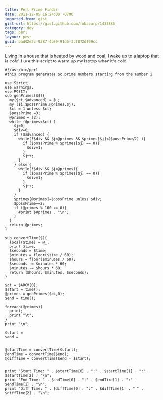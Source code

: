 ```yaml
---
title: Perl Prime Finder
date: 2011-12-05 16:24:00 -0700
imported-from: gist
gist-url: https://gist.github.com/robacarp/1435885
category: dev
tags: perl
layout: post
guid: bad02e3c-9387-4b20-91d5-3cf872df09cc
---
```


Living in a house that is heated by wood and coal, I wake up to a laptop that is _cold_. I use this script to warm up my laptop when it's cold.

    #!/usr/bin/perl
    #this program generates $c prime numbers starting from the number 2

    use Strict;
    use warnings;
    use POSIX;
    sub genPrimes($$){
      my($ct,$advanced) = @_;
      my ($i,$possPrime,@primes,$j);
      $ct = 1 unless $ct;
      $possPrime =3; 
      @primes = (2);
      while (@primes<$ct) {
        $j=0;
        $div=0;
        if ($advanced) {
          while(!$div && $j<@primes && $primes[$j]<($possPrime/2) ){
            if ($possPrime % $primes[$j] == 0){
              $div=1;
            }
            $j++;
          }
        } else {
          while(!$div && $j<@primes){
            if ($possPrime % $primes[$j] == 0){
              $div=1;
            }
            $j++;
          }
        }
        $primes[@primes]=$possPrime unless $div;
        $possPrime+=2;
        if (@primes % 100 == 0){
          #print $#primes . "\n";
        }
      }
      return @primes;
    }

    sub convertTime($){
      local($time) = @_;
      print $time;
      $seconds = $time;
      $minutes = floor($time / 60);
      $hours = floor($minutes / 60);
      $seconds -= $minutes * 60;
      $minutes -= $hours * 60;
      return ($hours, $minutes, $seconds);
    }

    $ct = $ARGV[0];
    $start = time();
    @primes = genPrimes($ct,0);
    $end = time();

    foreach(@primes){
      print;
      print "\t";
    }
    print "\n";

    $start = 
    $end = 


    @startTime = convertTime($start);
    @endTime = convertTime($end);
    @diffTime = convertTime($end - $start);


    print "Start Time: " . $startTime[0] . ":" . $startTime[1] . ":" . $startTime[2] . "\n";
    print "End Time: " . $endTime[0] . ":" . $endTime[1] . ":" . $endTime[2] . "\n";
    print "Diff Time: " . $diffTime[0] . ":" . $diffTime[1] . ":" . $diffTime[2] . "\n";
